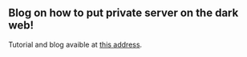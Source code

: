 ## Blog on how to put private server on the dark web!

Tutorial and blog avaible at [this address](https://gogo2464.github.io/putting-game-private-server-on-the-darknet/posts/).